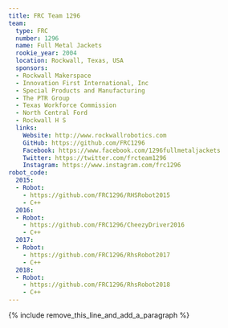 ```yaml
---
title: FRC Team 1296
team:
  type: FRC
  number: 1296
  name: Full Metal Jackets
  rookie_year: 2004
  location: Rockwall, Texas, USA
  sponsors:
  - Rockwall Makerspace
  - Innovation First International, Inc
  - Special Products and Manufacturing
  - The PTR Group
  - Texas Workforce Commission
  - North Central Ford
  - Rockwall H S
  links:
    Website: http://www.rockwallrobotics.com
    GitHub: https://github.com/FRC1296
    Facebook: https://www.facebook.com/1296fullmetaljackets
    Twitter: https://twitter.com/frcteam1296
    Instagram: https://www.instagram.com/frc1296
robot_code:
  2015:
  - Robot:
    - https://github.com/FRC1296/RHSRobot2015
    - C++
  2016:
  - Robot:
    - https://github.com/FRC1296/CheezyDriver2016
    - C++
  2017:
  - Robot:
    - https://github.com/FRC1296/RhsRobot2017
    - C++
  2018:
  - Robot:
    - https://github.com/FRC1296/RhsRobot2018
    - C++
---
```


{% include remove_this_line_and_add_a_paragraph %}
